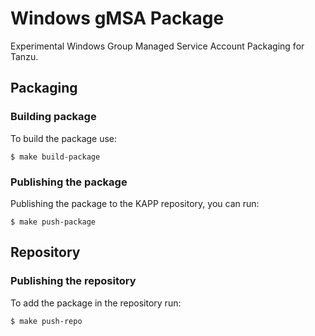 # Windows gMSA Package

Experimental Windows Group Managed Service Account Packaging for Tanzu.

## Packaging

### Building package

To build the package use:

```
$ make build-package
```

### Publishing the package

Publishing the package to the KAPP repository, you can run:

```
$ make push-package
```

## Repository

### Publishing the repository

To add the package in the repository run:

```
$ make push-repo
```

